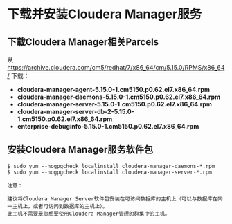 下载并安装Cloudera Manager服务
================================================================================
## 下载Cloudera Manager相关Parcels
从 https://archive.cloudera.com/cm5/redhat/7/x86_64/cm/5.15.0/RPMS/x86_64/ 下载：
+ **cloudera-manager-agent-5.15.0-1.cm5150.p0.62.el7.x86_64.rpm**
+ **cloudera-manager-daemons-5.15.0-1.cm5150.p0.62.el7.x86_64.rpm**
+ **cloudera-manager-server-5.15.0-1.cm5150.p0.62.el7.x86_64.rpm**
+ **cloudera-manager-server-db-2-5.15.0-1.cm5150.p0.62.el7.x86_64.rpm**
+ **enterprise-debuginfo-5.15.0-1.cm5150.p0.62.el7.x86_64.rpm**

## 安装Cloudera Manager服务软件包
```shell
$ sudo yum --nogpgcheck localinstall cloudera-manager-daemons-*.rpm
$ sudo yum --nogpgcheck localinstall cloudera-manager-server-*.rpm
```
```
注意：

建议将Cloudera Manager Server软件包安装在可访问数据库的主机上（可以与数据库在同一主机上，或者可访问到数据库的主机上）。
此主机不需要是您想要使用Cloudera Manager管理的群集中的主机。
```
